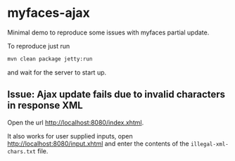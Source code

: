 # myfaces-ajax
Minimal demo to reproduce some issues with myfaces partial update.

To reproduce just run
````bash
mvn clean package jetty:run
````
and wait for the server to start up.

## Issue: Ajax update fails due to invalid characters in response XML

Open the url <http://localhost:8080/index.xhtml>.

It also works for user supplied inputs, open <http://localhost:8080/input.xhtml> and enter the contents of the ``illegal-xml-chars.txt`` file.

